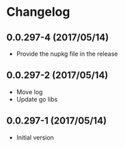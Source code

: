 # Changelog

## 0.0.297-4 (2017/05/14)

* Provide the nupkg file in the release

## 0.0.297-2 (2017/05/14)

* Move log
* Update go libs

## 0.0.297-1 (2017/05/14)

* Initial version
